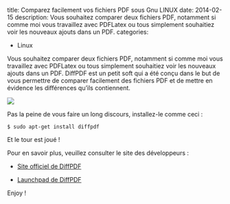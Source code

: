 title: Comparez facilement vos fichiers PDF sous Gnu LINUX
date: 2014-02-15
description: Vous souhaitez comparer deux fichiers PDF, notamment si comme moi vous travaillez avec PDFLatex ou tous simplement souhaitiez voir les nouveaux ajouts dans un PDF.
categories: 
- Linux

Vous souhaitez comparer deux fichiers PDF, notamment si comme moi vous travaillez avec PDFLatex ou tous simplement souhaitiez voir les nouveaux ajouts dans un PDF. DiffPDF est un petit soft qui a été conçu dans le but de vous permettre de comparer facilement des fichiers PDF et de mettre en évidence les différences qu’ils contiennent.

![](https://lh5.googleusercontent.com/-9i25BkolOpM/UnZY5aTJ8QI/AAAAAAAABlk/cd0qK9zCHDk/s720/difpdf.jpg)

Pas la peine de vous faire un long discours, installez-le comme ceci :
    
    $ sudo apt-get install diffpdf


Et le tour est joué !

Pour en savoir plus, veuillez consulter le site des développeurs :



	
  * [Site officiel de DiffPDF](http://www.qtrac.eu/diffpdf.html)

	
  * [Launchpad de DiffPDF ](https://launchpad.net/%7Elandronimirc/+archive/diffpdf)


Enjoy !
